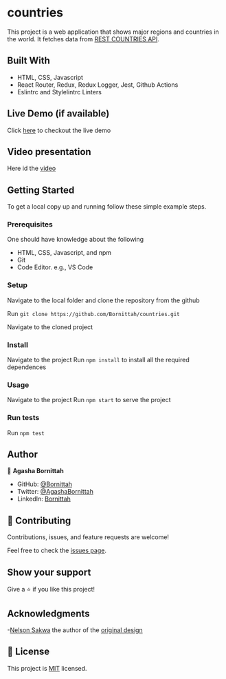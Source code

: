 # countries
This project is a web application that shows major regions and countries in the world. It fetches data from [REST COUNTRIES API](https://restcountries.com/#api-endpoints-v3-all).
## Built With
- HTML, CSS, Javascript
- React Router, Redux, Redux Logger, Jest, Github Actions
- Eslintrc and Stylelintrc Linters

## Live Demo (if available)
Click [here](https://countries-lld8.onrender.com/) to checkout the live demo

## Video presentation
Here id the [video](https://www.loom.com/share/f25f8e9932ae4e28bdcc80d84e9fac2c)

## Getting Started

To get a local copy up and running follow these simple example steps.

### Prerequisites
One should have knowledge about the following
- HTML, CSS, Javascript, and npm
- Git
- Code Editor. e.g., VS Code

### Setup
Navigate to the local folder and clone the repository from the github

Run `git clone https://github.com/Bornittah/countries.git`

Navigate to the cloned project
### Install
Navigate to the project
Run `npm install` to install all the required dependences
### Usage
Navigate to the project
Run `npm start` to serve the project
### Run tests
Run `npm test`

## Author

👤 **Agasha Bornittah**

- GitHub: [@Bornittah](https://github.com/Bornittah)
- Twitter: [@AgashaBornittah](https://twitter.com/AgashaBornittah)
- LinkedIn: [Bornittah](www.linkedin.com/in/agasha-bornittah)


## 🤝 Contributing

Contributions, issues, and feature requests are welcome!

Feel free to check the [issues page](https://github.com/Bornittah/countries/issues).

## Show your support

Give a ⭐️ if you like this project!

## Acknowledgments
-[Nelson Sakwa](https://www.behance.net/sakwadesignstudio) the author of the [original design](https://www.behance.net/gallery/31579789/Ballhead-App-(Free-PSDs))

## 📝 License

This project is [MIT](https://github.com/Bornittah/countries/blob/dev/LICENSE) licensed.
